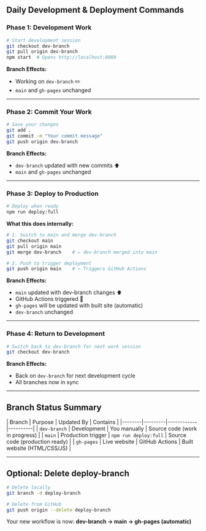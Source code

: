 ## Daily Development & Deployment Commands

### __Phase 1: Development Work__

```bash
# Start development session
git checkout dev-branch
git pull origin dev-branch
npm start  # Opens http://localhost:8080
```

__Branch Effects:__

- Working on `dev-branch` ✏️
- `main` and `gh-pages` unchanged

---

### __Phase 2: Commit Your Work__

```bash
# Save your changes
git add .
git commit -m "Your commit message"
git push origin dev-branch
```

__Branch Effects:__

- `dev-branch` updated with new commits ⬆️
- `main` and `gh-pages` unchanged

---

### __Phase 3: Deploy to Production__

```bash
# Deploy when ready
npm run deploy:full
```

__What this does internally:__

```bash
# 1. Switch to main and merge dev-branch
git checkout main
git pull origin main  
git merge dev-branch    # ← dev-branch merged into main

# 2. Push to trigger deployment
git push origin main    # ← Triggers GitHub Actions
```

__Branch Effects:__

- `main` updated with dev-branch changes ⬆️
- GitHub Actions triggered 🚀
- `gh-pages` will be updated with built site (automatic)
- `dev-branch` unchanged

---

### __Phase 4: Return to Development__

```bash
# Switch back to dev-branch for next work session
git checkout dev-branch
```

__Branch Effects:__

- Back on `dev-branch` for next development cycle
- All branches now in sync

---

## Branch Status Summary

| Branch | Purpose | Updated By | Contains | |--------|---------|------------|----------| | `dev-branch` | Development | You manually | Source code (work in progress) | | `main` | Production trigger | `npm run deploy:full` | Source code (production ready) | | `gh-pages` | Live website | GitHub Actions | Built website (HTML/CSS/JS) |

---

## Optional: Delete deploy-branch

```bash
# Delete locally
git branch -d deploy-branch

# Delete from GitHub
git push origin --delete deploy-branch
```

Your new workflow is now: __dev-branch → main → gh-pages (automatic)__